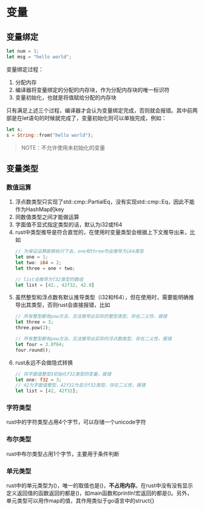 # 变量

## 变量绑定

```rust
let num = 3;
let msg = "hello world";
```

变量绑定过程：

1. 分配内存
2. 编译器将变量绑定的分配的内存块，作为分配内存块的唯一标识符
3. 变量初始化，也就是将值赋给分配的内存块

只有满足上述三个过程，编译器才会认为变量绑定完成，否则就会报错。其中前两部是在let语句的时候就完成了，变量初始化则可以单独完成，例如：

```rust
let s;
s = String::from("hello world");
```

> NOTE：不允许使用未初始化的变量

## 变量类型

### 数值运算

1. 浮点数类型只实现了std::cmp::PartialEq，没有实现std::cmp::Eq，因此不能作为HashMap的key
2. 同数值类型之间才能做运算
3. 字面值不显式指定类型的话，默认为i32或f64
3. rust中类型推导是符合直觉的，在使用时变量类型会根据上下文推导出来，比如
    ```rust
    // 为保证运算能够执行下去，one和three均会推导为i64类型
    let one = 1;
    let two: i64 = 2;
    let three = one + two;

    // list会推导为f32类型的数组
    let list = [42., 42f32, 42.0]
    ```
4. 虽然整型和浮点数有默认推导类型（i32和f64），但在使用时，需要能明确推导出其类型，否则rust会直接报错，比如
    ```rust
    // 所有整型都有pow方法，无法推导出实际的整型类型，存在二义性，报错
    let three = 3;
    three.pow(2);

    // 所有整型都有pow方法，无法推导出实际的浮点数类型，存在二义性，报错
    let four = 3.0f64;
    four.round();
    ```
5. rust永远不会做隐式转换
    ```rust
    // 将字面值整型3初始化f32类型的变量，报错
    let one: f32 = 3;
    // 42为字面值整型，42f32为显示f32类型，存在二义性，报错
    let list = [42, 42f32];
    ```

### 字符类型

rust中的字符类型占用4个字节，可以存储一个unicode字符

### 布尔类型

rust中布尔类型占用1个字节，主要用于条件判断

### 单元类型

rust中的单元类型为()，唯一的取值也是()，**不占用内存**。在rust中没有没有显示定义返回值的函数返回的都是()，如main函数和println!宏返回的都是()。另外，单元类型可以用作map的值，其作用类似于go语言中的struct{}
